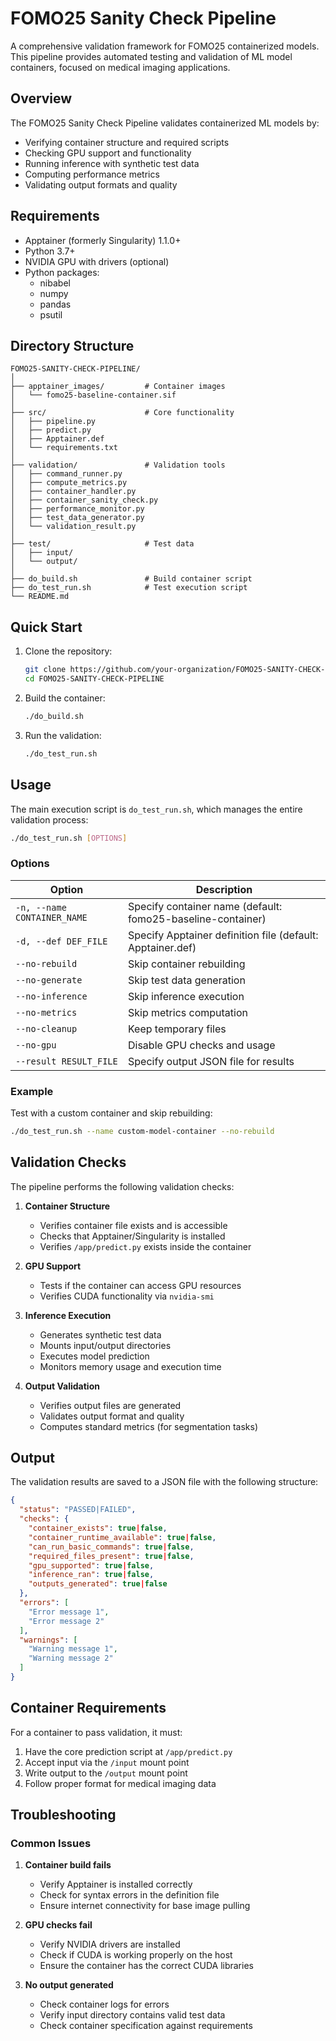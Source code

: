 # FOMO25 Sanity Check Pipeline

A comprehensive validation framework for FOMO25 containerized models. This pipeline provides automated testing and validation of ML model containers, focused on medical imaging applications.

## Overview

The FOMO25 Sanity Check Pipeline validates containerized ML models by:

- Verifying container structure and required scripts
- Checking GPU support and functionality
- Running inference with synthetic test data
- Computing performance metrics
- Validating output formats and quality

## Requirements

- Apptainer (formerly Singularity) 1.1.0+
- Python 3.7+
- NVIDIA GPU with drivers (optional)
- Python packages:
  - nibabel
  - numpy
  - pandas
  - psutil

## Directory Structure

```
FOMO25-SANITY-CHECK-PIPELINE/
│
├── apptainer_images/         # Container images
│   └── fomo25-baseline-container.sif
│
├── src/                      # Core functionality
│   ├── pipeline.py
│   ├── predict.py
│   ├── Apptainer.def
│   └── requirements.txt
│
├── validation/               # Validation tools
│   ├── command_runner.py
│   ├── compute_metrics.py
│   ├── container_handler.py
│   ├── container_sanity_check.py
│   ├── performance_monitor.py
│   ├── test_data_generator.py
│   └── validation_result.py
│
├── test/                     # Test data
│   ├── input/
│   └── output/
│
├── do_build.sh               # Build container script
├── do_test_run.sh            # Test execution script
└── README.md
```

## Quick Start

1. Clone the repository:
   ```bash
   git clone https://github.com/your-organization/FOMO25-SANITY-CHECK-PIPELINE.git
   cd FOMO25-SANITY-CHECK-PIPELINE
   ```

2. Build the container:
   ```bash
   ./do_build.sh
   ```

3. Run the validation:
   ```bash
   ./do_test_run.sh
   ```

## Usage

The main execution script is `do_test_run.sh`, which manages the entire validation process:

```bash
./do_test_run.sh [OPTIONS]
```

### Options

| Option | Description |
|--------|-------------|
| `-n, --name CONTAINER_NAME` | Specify container name (default: fomo25-baseline-container) |
| `-d, --def DEF_FILE` | Specify Apptainer definition file (default: Apptainer.def) |
| `--no-rebuild` | Skip container rebuilding |
| `--no-generate` | Skip test data generation |
| `--no-inference` | Skip inference execution |
| `--no-metrics` | Skip metrics computation |
| `--no-cleanup` | Keep temporary files |
| `--no-gpu` | Disable GPU checks and usage |
| `--result RESULT_FILE` | Specify output JSON file for results |

### Example

Test with a custom container and skip rebuilding:

```bash
./do_test_run.sh --name custom-model-container --no-rebuild
```

## Validation Checks

The pipeline performs the following validation checks:

1. **Container Structure**
   - Verifies container file exists and is accessible
   - Checks that Apptainer/Singularity is installed
   - Verifies `/app/predict.py` exists inside the container

2. **GPU Support**
   - Tests if the container can access GPU resources
   - Verifies CUDA functionality via `nvidia-smi`

3. **Inference Execution**
   - Generates synthetic test data
   - Mounts input/output directories
   - Executes model prediction
   - Monitors memory usage and execution time

4. **Output Validation**
   - Verifies output files are generated
   - Validates output format and quality
   - Computes standard metrics (for segmentation tasks)

## Output

The validation results are saved to a JSON file with the following structure:

```json
{
  "status": "PASSED|FAILED",
  "checks": {
    "container_exists": true|false,
    "container_runtime_available": true|false,
    "can_run_basic_commands": true|false,
    "required_files_present": true|false,
    "gpu_supported": true|false,
    "inference_ran": true|false,
    "outputs_generated": true|false
  },
  "errors": [
    "Error message 1",
    "Error message 2"
  ],
  "warnings": [
    "Warning message 1",
    "Warning message 2"
  ]
}
```

## Container Requirements

For a container to pass validation, it must:

1. Have the core prediction script at `/app/predict.py`
2. Accept input via the `/input` mount point
3. Write output to the `/output` mount point
4. Follow proper format for medical imaging data

## Troubleshooting

### Common Issues

1. **Container build fails**
   - Verify Apptainer is installed correctly
   - Check for syntax errors in the definition file
   - Ensure internet connectivity for base image pulling

2. **GPU checks fail**
   - Verify NVIDIA drivers are installed
   - Check if CUDA is working properly on the host
   - Ensure the container has the correct CUDA libraries

3. **No output generated**
   - Check container logs for errors
   - Verify input directory contains valid test data
   - Check container specification against requirements

